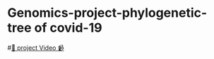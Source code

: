 # Genomics-project-phylogenetic-tree of covid-19
#[📌 project Video 📹]( https://youtu.be/fTSap9grXgU)

